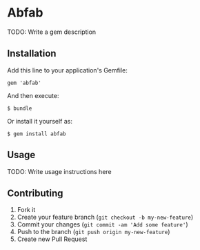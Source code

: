 # Abfab

TODO: Write a gem description

## Installation

Add this line to your application's Gemfile:

    gem 'abfab'

And then execute:

    $ bundle

Or install it yourself as:

    $ gem install abfab

## Usage

TODO: Write usage instructions here

## Contributing

1. Fork it
2. Create your feature branch (`git checkout -b my-new-feature`)
3. Commit your changes (`git commit -am 'Add some feature'`)
4. Push to the branch (`git push origin my-new-feature`)
5. Create new Pull Request
